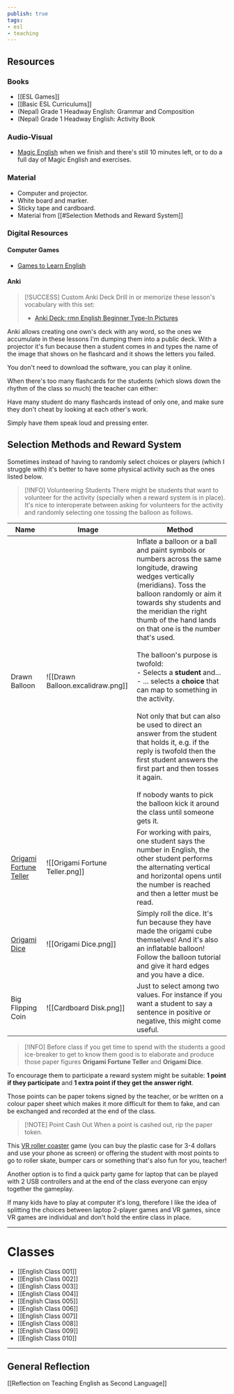 ```yaml
---
publish: true
tags:
- esl
- teaching
---
```

## Resources
### Books
- [[ESL Games]]
- [[Basic ESL Curriculums]]
- (Nepal) Grade 1 Headway English: Grammar and Composition
- (Nepal) Grade 1 Headway English: Activity Book

### Audio-Visual
- [Magic English](https://www.youtube.com/playlist?list=PLL4rJkInfUHUL44tyu1bu7YxwWRukTExx) when we finish and there's still 10 minutes left, or to do a full day of Magic English and exercises.

### Material
- Computer and projector.
- White board and marker.
- Sticky tape and cardboard.
- Material from [[#Selection Methods and Reward System]]

### Digital Resources
#### Computer Games
- [Games to Learn English](https://www.gamestolearnenglish.com/)

#### Anki
> [!SUCCESS] Custom Anki Deck
> Drill in or memorize these lesson's vocabulary with this set:
> - [Anki Deck: rmn English Beginner Type-In Pictures](https://ankiweb.net/shared/info/1831769758)  

Anki allows creating one own's deck with any word, so the ones we accumulate in these lessons I'm dumping them into a public deck.
With a projector it's fun because then a student comes in and types the name of the image that shows on he flashcard and it shows the letters you failed.

You don't need to download the software, you can play it online.

When there's too many flashcards for the students (which slows down the rhythm of the class so much) the teacher can either:

Have many student do many flashcards instead of only one, and make sure they don't cheat by looking at each other's work.

Simply have them speak loud and pressing enter.

## Selection Methods and Reward System
Sometimes instead of having to randomly select choices or players (which I struggle with) it's better to have some physical activity such as the ones listed below.

> [!INFO] Volunteering Students
> There might be students that want to volunteer for the activity (specially when a reward system is in place). It's nice to interoperate between asking for volunteers for the activity and randomly selecting one tossing the balloon as follows.


| Name                                                                  | Image                             | Method                                                                                                                                                                                                                                                                                                                                                                                                                                                                                                                                                                                                                                                                                                                           |
| --------------------------------------------------------------------- | --------------------------------- | -------------------------------------------------------------------------------------------------------------------------------------------------------------------------------------------------------------------------------------------------------------------------------------------------------------------------------------------------------------------------------------------------------------------------------------------------------------------------------------------------------------------------------------------------------------------------------------------------------------------------------------------------------------------------------------------------------------------------------- |
| Drawn Balloon                                                         | ![[Drawn Balloon.excalidraw.png]] | Inflate a balloon or a ball and paint symbols or numbers across the same longitude, drawing wedges vertically (meridians). Toss the balloon randomly or aim it towards shy students and the meridian the right thumb of the hand lands on that one is the number that's used.<br><br>The balloon's purpose is twofold:<br>- Selects a **student** and...<br>- ...  selects a **choice** that can map to something in the activity.<br><br>Not only that but can also be used to direct an answer from the student that holds it, e.g. if the reply is twofold then the first student answers the first part and then tosses it again.<br><br>If nobody wants to pick the balloon kick it around the class until someone gets it. |
| [Origami Fortune Teller](https://www.youtube.com/watch?v=SAhiIlTxUYA) | ![[Origami Fortune Teller.png]]   | For working with pairs, one student says the number in English, the other student performs the alternating vertical and horizontal opens until the number is reached and then a letter must be read.                                                                                                                                                                                                                                                                                                                                                                                                                                                                                                                             |
| [Origami Dice](https://www.youtube.com/watch?v=8hA1BKyx5lA)           | ![[Origami Dice.png]]             | Simply roll the dice. It's fun because they have made the origami cube themselves! And it's also an inflatable balloon! Follow the balloon tutorial and give it hard edges and you have a dice.                                                                                                                                                                                                                                                                                                                                                                                                                                                                                                                                  |
| Big Flipping Coin                                                     | ![[Cardboard Disk.png]]           | Just to select among two values. For instance if you want a student to say a sentence in positive or negative, this might come useful.                                                                                                                                                                                                                                                                                                                                                                                                                                                                                                                                                                                           |

> [!INFO] 
> Before class if you get time to spend with the students a good ice-breaker to get to know them good is to elaborate and produce those paper figures **Origami Fortune Teller** and **Origami Dice**.

To encourage them to participate a reward system might be suitable: **1 point if they participate** and **1 extra point if they get the answer right**.

Those points can be paper tokens signed by the teacher, or be written on a colour paper sheet which makes it more difficult for them to fake, and can be exchanged and recorded at the end of the class.

> [!NOTE] Point Cash Out
> When a point is cashed out, rip the paper token.

This [VR roller coaster](https://apps.apple.com/es/app/roller-coaster-vr-theme-park/id1029391378?l=en-GB) game (you can buy the plastic case for 3-4 dollars and use your phone as screen) or offering the student with most points to go to roller skate, bumper cars or something that's also fun for you, teacher!

Another option is to find a quick party game for laptop that can be played with 2 USB controllers and at the end of the class everyone can enjoy together the gameplay.

If many kids have to play at computer it's long, therefore I like the idea of splitting the choices between laptop 2-player games and VR games, since VR games are individual and don't hold the entire class in place.

---

# Classes
- [[English Class 001]]
- [[English Class 002]]
- [[English Class 003]]
- [[English Class 004]]
- [[English Class 005]]
- [[English Class 006]]
- [[English Class 007]]
- [[English Class 008]]
- [[English Class 009]]
- [[English Class 010]]

---

## General Reflection
[[Reflection on Teaching English as Second Language]]
